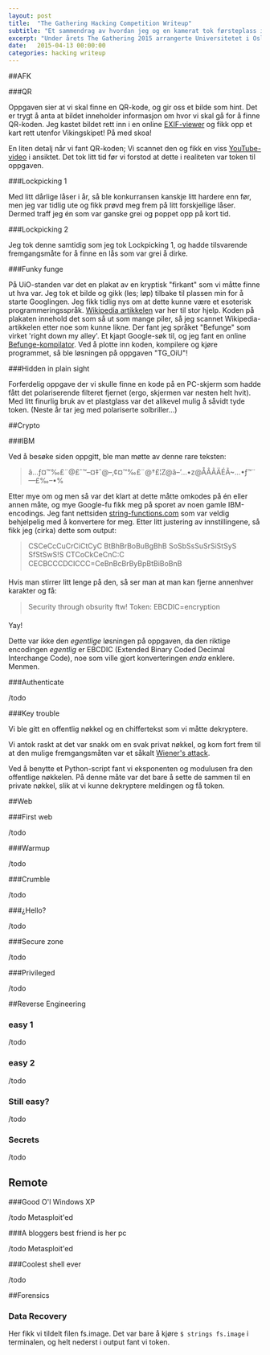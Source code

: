 ```yaml
---
layout: post
title:  "The Gathering Hacking Competition Writeup"
subtitle: "Et sammendrag av hvordan jeg og en kamerat tok førsteplass i hackekonkurransen på The Gathering."
excerpt: "Under årets The Gathering 2015 arrangerte Universitetet i Oslo i samarbeid med The Gathering en hackekonkurranse. Jeg og Nikolai endte opp i samme team, og takket være iherdig innsats vant vi førsteplass! Her er vårt sammendrag av konkurransen og de ulike oppgavene."
date:   2015-04-13 00:00:00
categories: hacking writeup
---
```


##AFK

###QR

Oppgaven sier at vi skal finne en QR-kode, og gir oss et bilde som hint. Det er trygt å anta at bildet inneholder informasjon om hvor vi skal gå for å finne QR-koden. Jeg kastet bildet rett inn i en online [EXIF-viewer](http://regex.info/exif.cgi) og fikk opp et kart rett utenfor Vikingskipet! På med skoa!

En liten detalj når vi fant QR-koden; Vi scannet den og fikk en viss [YouTube-video](https://www.youtube.com/watch?v=dQw4w9WgXcQ) i ansiktet. Det tok litt tid før vi forstod at dette i realiteten var token til oppgaven.

###Lockpicking 1

Med litt dårlige låser i år, så ble konkurransen kanskje litt hardere enn før, men jeg var tidlig ute og fikk prøvd meg frem på litt forskjellige låser. Dermed traff jeg én som var ganske grei og poppet opp på kort tid.

###Lockpicking 2

Jeg tok denne samtidig som jeg tok Lockpicking 1, og hadde tilsvarende fremgangsmåte for å finne en lås som var grei å dirke.

###Funky funge

På UiO-standen var det en plakat av en kryptisk "firkant" som vi måtte finne ut hva var. Jeg tok et bilde og gikk (les; løp) tilbake til plassen min for å starte Googlingen. Jeg fikk tidlig nys om at dette kunne være et esoterisk programmeringsspråk. [Wikipedia artikkelen](http://en.wikipedia.org/wiki/Esoteric_programming_language) var her til stor hjelp. Koden på plakaten innehold det som så ut som mange piler, så jeg scannet Wikipedia-artikkelen etter noe som kunne likne. Der fant jeg språket "Befunge" som virket 'right down my alley'. Et kjapt Google-søk til, og jeg fant en online [Befunge-kompilator](http://www.tutorialspoint.com/compile_befunge_online.php). Ved å plotte inn koden, kompilere og kjøre programmet, så ble løsningen på oppgaven "TG_OiU"!

###Hidden in plain sight

Forferdelig oppgave der vi skulle finne en kode på en PC-skjerm som hadde fått det polariserende filteret fjernet (ergo, skjermen var nesten helt hvit). Med litt finurlig bruk av et plastglass var det alikevel mulig å såvidt tyde token. (Neste år tar jeg med polariserte solbriller...)

##Crypto

###IBM

Ved å besøke siden oppgitt, ble man møtte av denne rare teksten:

> â…ƒ¤™‰£¨@£ˆ™–¤‡ˆ@–‚¢¤™‰£¨@†£¦Z@ã–’…•z@ÅÂÃÄÉÃ~…•ƒ™¨—£‰–•%

Etter mye om og men så var det klart at dette måtte omkodes på én eller annen måte, og mye Google-fu fikk meg på sporet av noen gamle IBM-encodings.
Jeg fant nettsiden [string-functions.com](http://www.string-functions.com/encodedecode.aspx) som var veldig behjelpelig med å konvertere for meg. Etter litt justering av innstillingene, så fikk jeg (cirka) dette som output:

> CSCeCcCuCrCiCtCyC BtBhBrBoBuBgBhB SoSbSsSuSrSiStSyS SfStSwS!S CTCoCkCeCnC:C CECBCCCDCICCC=CeBnBcBrByBpBtBiBoBnB

Hvis man stirrer litt lenge på den, så ser man at man kan fjerne annenhver karakter og få:

>Security through obsurity ftw! Token: EBCDIC=encryption

Yay!

Dette var ikke den *egentlige* løsningen på oppgaven, da den riktige encodingen *egentlig* er EBCDIC (Extended Binary Coded Decimal Interchange Code), noe som ville gjort konverteringen *enda* enklere. Menmen.

###Authenticate

/todo

###Key trouble

Vi ble gitt en offentlig nøkkel og en chiffertekst som vi måtte dekryptere.

Vi antok raskt at det var snakk om en svak privat nøkkel, og kom fort frem til at den mulige fremgangsmåten var et såkalt [Wiener's attack](http://en.wikipedia.org/wiki/Wiener's_attack).

Ved å benytte et Python-script fant vi eksponenten og modulusen fra den offentlige nøkkelen. På denne måte var det bare å sette de sammen til en private nøkkel, slik at vi kunne dekryptere meldingen og få token.

##Web


###First web

/todo

###Warmup

/todo

###Crumble

/todo

###¿Hello?

/todo

###Secure zone

/todo

###Privileged

/todo

##Reverse Engineering

### easy 1

/todo

### easy 2

/todo

### Still easy?

/todo

### Secrets

/todo

## Remote

###Good O'l Windows XP

/todo Metasploit'ed

###A bloggers best friend is her pc

/todo Metasploit'ed

###Coolest shell ever

/todo

##Forensics

### Data Recovery

Her fikk vi tildelt filen fs.image. Det var bare å kjøre ```$ strings fs.image``` i terminalen, og helt nederst i output fant vi token.